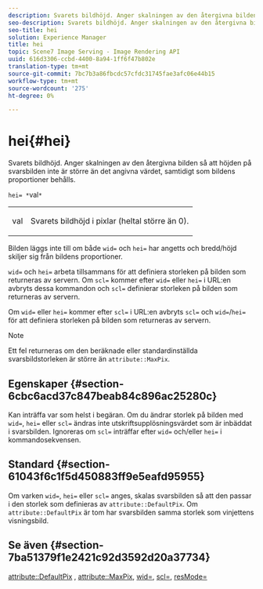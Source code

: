 ```yaml
---
description: Svarets bildhöjd. Anger skalningen av den återgivna bilden så att höjden på svarsbilden inte är större än det angivna värdet, samtidigt som bildens proportioner behålls.
seo-description: Svarets bildhöjd. Anger skalningen av den återgivna bilden så att höjden på svarsbilden inte är större än det angivna värdet, samtidigt som bildens proportioner behålls.
seo-title: hei
solution: Experience Manager
title: hei
topic: Scene7 Image Serving - Image Rendering API
uuid: 616d3306-ccbd-4400-8a94-1ff6f47b802e
translation-type: tm+mt
source-git-commit: 7bc7b3a86fbcdc57cfdc31745fae3afc06e44b15
workflow-type: tm+mt
source-wordcount: '275'
ht-degree: 0%

---
```



# hei{#hei}

Svarets bildhöjd. Anger skalningen av den återgivna bilden så att höjden på svarsbilden inte är större än det angivna värdet, samtidigt som bildens proportioner behålls.

`hei= *`val`*`

<table id="simpletable_C3A31CA539DC4D9F8BE50290D1AFA5CA"> 
 <tr class="strow"> 
  <td class="stentry"> <p><span class="codeph"> <span class="varname"> val</span> </span> </p></td> 
  <td class="stentry"> <p>Svarets bildhöjd i pixlar (heltal större än 0). </p></td> 
 </tr> 
</table>

Bilden läggs inte till om både `wid=` och `hei=` har angetts och bredd/höjd skiljer sig från bildens proportioner.

`wid=` och  `hei=` arbeta tillsammans för att definiera storleken på bilden som returneras av servern. Om `scl=` kommer efter `wid=` eller `hei=` i URL:en avbryts dessa kommandon och `scl=` definierar storleken på bilden som returneras av servern.

Om `wid=` eller `hei=` kommer efter `scl=` i URL:en avbryts `scl=` och `wid=`/`hei=` för att definiera storleken på bilden som returneras av servern.

>[!NOTE]
>
>Ett fel returneras om den beräknade eller standardinställda svarsbildstorleken är större än `attribute::MaxPix`.

## Egenskaper {#section-6cbc6acd37c847beab84c896ac25280c}

Kan inträffa var som helst i begäran. Om du ändrar storlek på bilden med `wid=`, `hei=` eller `scl=` ändras inte utskriftsupplösningsvärdet som är inbäddat i svarsbilden. Ignoreras om `scl=` inträffar efter `wid=` och/eller `hei=` i kommandosekvensen.

## Standard {#section-61043f6c1f5d450883ff9e5eafd95955}

Om varken `wid=`, `hei=` eller `scl=` anges, skalas svarsbilden så att den passar i den storlek som definieras av `attribute::DefaultPix`. Om `attribute::DefaultPix` är tom har svarsbilden samma storlek som vinjettens visningsbild.

## Se även {#section-7ba51379f1e2421c92d3592d20a37734}

[attribute::DefaultPix](../../../../../ir-api/material-cat/image-rendering-api-ref/c-ir-material-catalog/c-ir-attributes-reference/r-ir-defaultpix.md#reference-102c98f9b5d24d2aaaeb756653fb0e6f) ,  [attribute::MaxPix](../../../../../ir-api/material-cat/image-rendering-api-ref/c-ir-material-catalog/c-ir-attributes-reference/r-ir-maxpix.md#reference-569f186bbc2840a6bd3cffa8ff3e7657),  [wid=](../../../../../ir-api/http-protocol/image-rendering-api-ref/c-ir-http-protocol-ref/c-ir-http-protocol-command-reference/r-ir-wid.md#reference-b7e691b0624941168c94b2749ae233ec),  [scl=](../../../../../ir-api/http-protocol/image-rendering-api-ref/c-ir-http-protocol-ref/c-ir-http-protocol-command-reference/r-ir-scl.md#reference-b14b51a6cbe34f0bba42880540592f29),  [resMode=](../../../../../ir-api/http-protocol/image-rendering-api-ref/c-ir-http-protocol-ref/c-ir-http-protocol-command-reference/r-ir-http-resmode.md#reference-851a5b636f8948cfb11456c9b7dab0d3)
